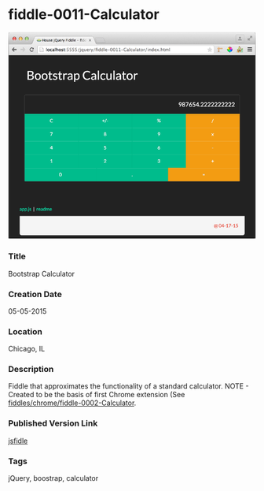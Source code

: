 fiddle-0011-Calculator
======

![Screenshot](screenshot.png)


### Title

Bootstrap Calculator


### Creation Date

05-05-2015


### Location

Chicago, IL


### Description

Fiddle that approximates the functionality of a standard calculator.  NOTE - Created to be the basis of first
Chrome extension (See [fiddles/chrome/fiddle-0002-Calculator](fiddles/chrome/fiddle-0002-Calculator).


### Published Version Link

[jsfidle](http://jsfiddle.net/bradyhouse/c7a6fqgv/)


### Tags

jQuery, boostrap, calculator
